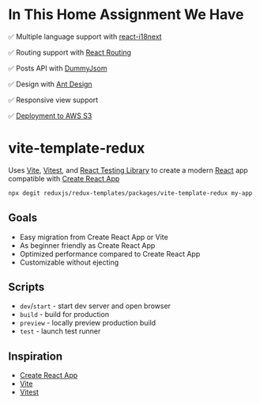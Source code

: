 # In This Home Assignment We Have

✅ Multiple language support with [react-i18next](https://react.i18next.com/)

✅ Routing support with [React Routing](https://reactrouter.com/en/main)

✅ Posts API with [DummyJsom](https://dummyjson.com/)

✅ Design with [Ant Design](https://ant.design/)

✅ Responsive view support

✅ [Deployment to AWS S3](https://esh-blog.s3.eu-west-1.amazonaws.com/)


# vite-template-redux

Uses [Vite](https://vitejs.dev/), [Vitest](https://vitest.dev/), and [React Testing Library](https://github.com/testing-library/react-testing-library) to create a modern [React](https://react.dev/) app compatible with [Create React App](https://create-react-app.dev/)

```sh
npx degit reduxjs/redux-templates/packages/vite-template-redux my-app
```

## Goals

- Easy migration from Create React App or Vite
- As beginner friendly as Create React App
- Optimized performance compared to Create React App
- Customizable without ejecting

## Scripts

- `dev`/`start` - start dev server and open browser
- `build` - build for production
- `preview` - locally preview production build
- `test` - launch test runner

## Inspiration

- [Create React App](https://github.com/facebook/create-react-app/tree/main/packages/cra-template)
- [Vite](https://github.com/vitejs/vite/tree/main/packages/create-vite/template-react)
- [Vitest](https://github.com/vitest-dev/vitest/tree/main/examples/react-testing-lib)
